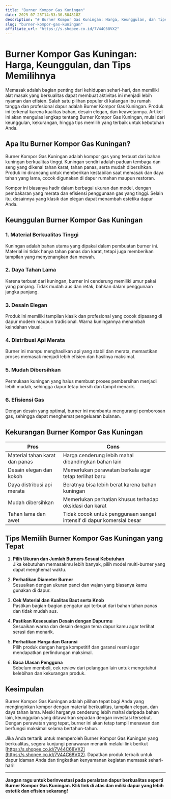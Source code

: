 ```yaml
---
title: "Burner Kompor Gas Kuningan"
date: 2025-07-25T14:53:30.504818Z
description: "# Burner Kompor Gas Kuningan: Harga, Keunggulan, dan Tips Memilihnya..."
slug: "burner-kompor-gas-kuningan"
affiliate_url: "https://s.shopee.co.id/7V44C68VX2"
---
```

# Burner Kompor Gas Kuningan: Harga, Keunggulan, dan Tips Memilihnya

Memasak adalah bagian penting dari kehidupan sehari-hari, dan memiliki alat masak yang berkualitas dapat membuat aktivitas ini menjadi lebih nyaman dan efisien. Salah satu pilihan populer di kalangan ibu rumah tangga dan profesional dapur adalah Burner Kompor Gas Kuningan. Produk ini terkenal karena kualitas bahan, desain elegan, dan keawetannya. Artikel ini akan mengulas lengkap tentang Burner Kompor Gas Kuningan, mulai dari keunggulan, kekurangan, hingga tips memilih yang terbaik untuk kebutuhan Anda.

## Apa Itu Burner Kompor Gas Kuningan?

Burner Kompor Gas Kuningan adalah kompor gas yang terbuat dari bahan kuningan berkualitas tinggi. Kuningan sendiri adalah paduan tembaga dan seng yang dikenal tahan karat, tahan panas, serta mudah dibersihkan. Produk ini dirancang untuk memberikan kestabilan saat memasak dan daya tahan yang lama, cocok digunakan di dapur rumahan maupun restoran.

Kompor ini biasanya hadir dalam berbagai ukuran dan model, dengan pembakaran yang merata dan efisiensi penggunaan gas yang tinggi. Selain itu, desainnya yang klasik dan elegan dapat menambah estetika dapur Anda.

## Keunggulan Burner Kompor Gas Kuningan

### 1. Material Berkualitas Tinggi
Kuningan adalah bahan utama yang dipakai dalam pembuatan burner ini. Material ini tidak hanya tahan panas dan karat, tetapi juga memberikan tampilan yang menyenangkan dan mewah.

### 2. Daya Tahan Lama
Karena terbuat dari kuningan, burner ini cenderung memiliki umur pakai yang panjang. Tidak mudah aus dan retak, bahkan dalam penggunaan jangka panjang.

### 3. Desain Elegan
Produk ini memiliki tampilan klasik dan profesional yang cocok dipasang di dapur modern maupun tradisional. Warna kuningannya menambah keindahan visual.

### 4. Distribusi Api Merata
Burner ini mampu menghasilkan api yang stabil dan merata, memastikan proses memasak menjadi lebih efisien dan hasilnya maksimal.

### 5. Mudah Dibersihkan
Permukaan kuningan yang halus membuat proses pembersihan menjadi lebih mudah, sehingga dapur tetap bersih dan tampil menarik.

### 6. Efisiensi Gas
Dengan desain yang optimal, burner ini membantu mengurangi pemborosan gas, sehingga dapat menghemat pengeluaran bulanan.

## Kekurangan Burner Kompor Gas Kuningan

| **Pros** | **Cons** |
|------------|-----------|
| Material tahan karat dan panas | Harga cenderung lebih mahal dibandingkan bahan lain |
| Desain elegan dan kokoh | Memerlukan perawatan berkala agar tetap terlihat baru |
| Daya distribusi api merata | Beratnya bisa lebih berat karena bahan kuningan |
| Mudah dibersihkan | Memerlukan perhatian khusus terhadap oksidasi dan karat |
| Tahan lama dan awet | Tidak cocok untuk penggunaan sangat intensif di dapur komersial besar |

## Tips Memilih Burner Kompor Gas Kuningan yang Tepat

1. **Pilih Ukuran dan Jumlah Burners Sesuai Kebutuhan**  
Jika kebutuhan memasakmu lebih banyak, pilih model multi-burner yang dapat menghemat waktu.

2. **Perhatikan Diameter Burner**  
Sesuaikan dengan ukuran panci dan wajan yang biasanya kamu gunakan di dapur.

3. **Cek Material dan Kualitas Baut serta Knob**  
Pastikan bagian-bagian pengatur api terbuat dari bahan tahan panas dan tidak mudah aus.

4. **Pastikan Kesesuaian Desain dengan Dapurmu**  
Sesuaikan warna dan desain dengan tema dapur kamu agar terlihat serasi dan menarik.

5. **Perhatikan Harga dan Garansi**  
Pilih produk dengan harga kompetitif dan garansi resmi agar mendapatkan perlindungan maksimal.

6. **Baca Ulasan Pengguna**  
Sebelum membeli, cek review dari pelanggan lain untuk mengetahui kelebihan dan kekurangan produk.

## Kesimpulan

Burner Kompor Gas Kuningan adalah pilihan tepat bagi Anda yang menginginkan kompor dengan material berkualitas, tampilan elegan, dan daya tahan lama. Meski harganya cenderung lebih mahal daripada bahan lain, keunggulan yang ditawarkan sepadan dengan investasi tersebut. Dengan perawatan yang tepat, burner ini akan tetap tampil menawan dan berfungsi maksimal selama bertahun-tahun.

Jika Anda tertarik untuk memperoleh Burner Kompor Gas Kuningan yang berkualitas, segera kunjungi penawaran menarik melalui link berikut [https://s.shopee.co.id/7V44C68VX2](https://s.shopee.co.id/7V44C68VX2). Dapatkan produk terbaik untuk dapur idaman Anda dan tingkatkan kenyamanan kegiatan memasak sehari-hari!

---

**Jangan ragu untuk berinvestasi pada peralatan dapur berkualitas seperti Burner Kompor Gas Kuningan. Klik link di atas dan miliki dapur yang lebih estetik dan efisien sekarang!**
